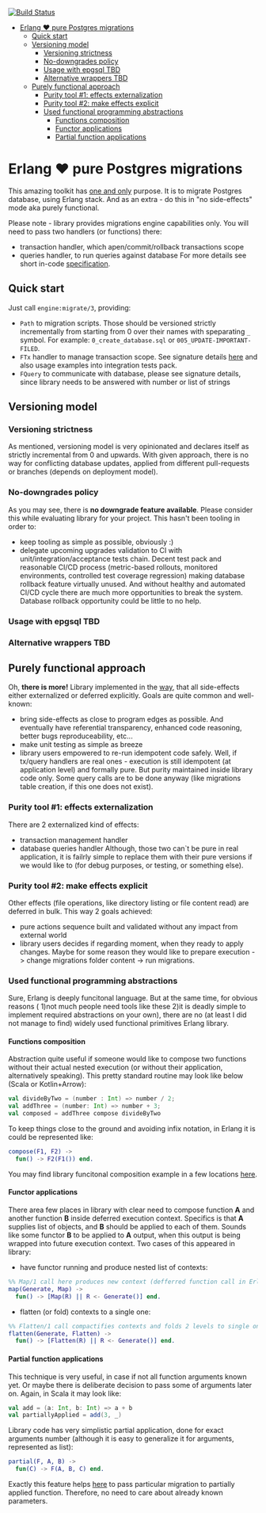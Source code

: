 [![Build Status](https://travis-ci.org/bearmug/oleg-migrations.svg?branch=master)](https://travis-ci.org/bearmug/oleg-migrations)

- [Erlang ❤ pure Postgres migrations](#erlang---pure-postgres-migrations)
  * [Quick start](#quick-start)
  * [Versioning model](#versioning-model)
    + [Versioning strictness](#versioning-strictness)
    + [No-downgrades policy](#no-downgrades-policy)
    + [Usage with epgsql TBD](#usage-with-epgsql-tbd)
    + [Alternative wrappers TBD](#alternative-wrappers-tbd)
  * [Purely functional approach](#purely-functional-approach)
    + [Purity tool #1: effects externalization](#purity-tool--1--effects-externalization)
    + [Purity tool #2: make effects explicit](#purity-tool--2--make-effects-explicit)
    + [Used functional programming abstractions](#used-functional-programming-abstractions)
      - [Functions composition](#functions-composition)
      - [Functor applications](#functor-applications)
      - [Partial function applications](#partial-function-applications)

# Erlang ❤ pure Postgres migrations
This amazing toolkit has [one and only](https://en.wikipedia.org/wiki/Unix_philosophy)
purpose. It is to migrate Postgres database, using Erlang stack. And as an
extra - do this in "no side-effects" mode aka purely functional.

Please note - library provides migrations engine capabilities only. You
will need to pass two handlers (or functions) there:
 * transaction handler, which apen/commit/rollback transactions scope
 * queries handler, to run queries against database
For more details see short in-code [specification](https://github.com/bearmug/oleg-migrations/blob/master/src/oleg_engine.erl#L7).

## Quick start
Just call `engine:migrate/3`, providing:
 * `Path` to migration scripts. Those should be versioned strictly
 incrementally from starting from 0 over their names with speparating `_`
 symbol. For example: `0_create_database.sql` or `005_UPDATE-IMPORTANT-FILED`.
 *  `FTx` handler to manage transaction scope. See signature details [here](https://github.com/bearmug/oleg-migrations/blob/make-engine-free-of-side-effects/src/oleg_engine.erl#L9)
    and also usage examples into integration tests pack.
 *  `FQuery` to communicate with database, please see signature details,
    since library needs to be answered with number or list of strings

## Versioning model
### Versioning strictness
As mentioned, versioning model is very opinionated and declares itself
as strictly incremental from 0 and upwards. With given approach, there is
no way for conflicting database updates, applied from different pull-requests
or branches (depends on deployment model).
### No-downgrades policy
As you may see, there is **no downgrade feature available**. Please
consider this while evaluating library for your project. This hasn't been
tooling in order to:
 * keep tooling as simple as possible, obviously :)
 * delegate upcoming upgrades validation to CI with
   unit/integration/acceptance tests chain. Decent test pack and reasonable
   CI/CD process (metric-based rollouts, monitored environments, controlled
   test coverage regression) making database rollback feature virtually
   unused. And without healthy and automated CI/CD cycle there are much
   more opportunities to break the system. Database rollback opportunity
   could be little to no help.

### Usage with epgsql TBD
### Alternative wrappers TBD

## Purely functional approach
Oh, **there is more!** Library implemented in the [way](https://en.wikipedia.org/wiki/Pure_function),
that all side-effects either externalized or deferred explicitly. Goals
are quite common and well-known:
 * bring side-effects as close to program edges as possible. And
 eventually have referential transparency, enhanced code reasoning, better
 bugs reproduceability, etc...
 * make unit testing as simple as breeze
 * library users empowered to re-run idempotent code safely. Well, if
 tx/query handlers are real ones - execution is still idempotent (at
 application level) and formally pure. But purity maintained inside
 library code only. Some query calls are to be done anyway (like migrations
 table creation, if this one does not exist).

### Purity tool #1: effects externalization
There are 2 externalized kind of effects:
 * transaction management handler
 * database queries handler
Although, those two can`t be pure in real application, it is failrly
simple to replace them with their pure versions if we would like to
(for debug purposes, or testing, or something else).

### Purity tool #2: make effects explicit
Other effects (file operations, like directory listing or file content
read) are deferred in bulk. This way 2 goals achieved:
 * pure actions sequence built and validated without any impact from
 external world
 * library users decides if regarding moment, when they ready to apply
 changes. Maybe for some reason they would like to prepare execution ->
 change migrations folder content -> run migrations.

### Used functional programming abstractions
Sure, Erlang is deeply funcitonal language. But at the same time, for
obvious reasons ( 1)not much people need tools like these 2)it is deadly
 simple to implement required abstractions on your own), there are no
(at least I did not manage to find) widely used functional primitives
Erlang library.

#### Functions composition
Abstraction quite useful if someone would like to compose two functions
without their actual nested execution (or without their application,
alternatively speaking). This pretty standard routine may look like below
(Scala or Kotlin+Arrow):
```scala
val divideByTwo = (number : Int) => number / 2;
val addThree = (number: Int) => number + 3;
val composed = addThree compose divideByTwo
```
To keep things close to the ground and avoiding infix notation, in
Erlang it is could be represented like:
```erlang
compose(F1, F2) ->
  fun() -> F2(F1()) end.
```
You may find library funcitonal composition example in a few locations
[here](https://github.com/bearmug/oleg-migrations/blob/make-engine-free-of-side-effects/src/oleg_engine.erl#L36).

#### Functor applications
There area few places in library with clear need to compose function **A**
and another function **B** inside deferred execution context. Specifics is
that **A** supplies list of objects, and **B** should be applied to each of
them. Sounds like some functor **B** to be applied to **A** output, when
this output is being wrapped into future execution context. Two cases
of this appeared in library:
 * have functor running and produce nested list of contexts:
```erlang
%% Map/1 call here produces new context (defferred function call in Erlang)
map(Generate, Map) ->
  fun() -> [Map(R) || R <- Generate()] end.
```
 * flatten (or fold) contexts to a single one:
```erlang
%% Flatten/1 call compactifies contexts and folds 2 levels to single one
flatten(Generate, Flatten) ->
  fun() -> [Flatten(R) || R <- Generate()] end.
```
#### Partial function applications
This technique is very useful, in case if not all function arguments
known yet. Or maybe there is deliberate decision to pass some of arguments
later on. Again, in Scala it may look like:
```scala
val add = (a: Int, b: Int) => a + b
val partiallyApplied = add(3, _)
```
Library code has very simplistic partial application, done for exact
arguments number (although it is easy to generalize it for arguments,
represented as list):
```erlang
partial(F, A, B) ->
  fun(C) -> F(A, B, C) end.
```
Exactly this feature helps [here](https://github.com/bearmug/oleg-migrations/blob/make-engine-free-of-side-effects/src/oleg_engine.erl#L19)
to pass particular migration to partially applied function. Therefore,
no need to care about already known parameters.